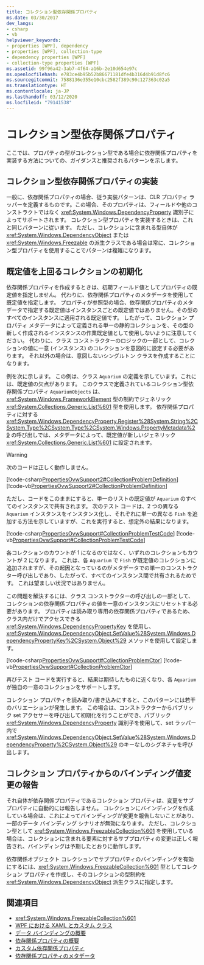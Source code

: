 ```yaml
---
title: コレクション型依存関係プロパティ
ms.date: 03/30/2017
dev_langs:
- csharp
- vb
helpviewer_keywords:
- properties [WPF], dependency
- properties [WPF], collection-type
- dependency properties [WPF]
- collection-type properties [WPF]
ms.assetid: 99f96a42-3ab7-4f64-a16b-2e10d654e97c
ms.openlocfilehash: e783ce4b95b52b86671181dfe4b316d4b91d8fc6
ms.sourcegitcommit: 7588136e355e10cbc2582f389c90c127363c02a5
ms.translationtype: HT
ms.contentlocale: ja-JP
ms.lasthandoff: 03/12/2020
ms.locfileid: "79141538"
---
```

# <a name="collection-type-dependency-properties"></a>コレクション型依存関係プロパティ
ここでは、プロパティの型がコレクション型である場合に依存関係プロパティを実装する方法についての、ガイダンスと推奨されるパターンを示します。  

<a name="implementing"></a>
## <a name="implementing-a-collection-type-dependency-property"></a>コレクション型依存関係プロパティの実装  
 一般に、依存関係プロパティの場合、従う実装パターンは、CLR プロパティ ラッパーを定義するものです。この場合、そのプロパティは、フィールドや他のコンストラクトではなく <xref:System.Windows.DependencyProperty> 識別子によってサポートされます。 コレクション型プロパティを実装するときは、これと同じパターンに従います。 ただし、コレクションに含まれる型自体が <xref:System.Windows.DependencyObject> または <xref:System.Windows.Freezable> の派生クラスである場合は常に、コレクション型プロパティを使用することでパターンは複雑になります。  
  
<a name="initializing"></a>
## <a name="initializing-the-collection-beyond-the-default-value"></a>既定値を上回るコレクションの初期化  
 依存関係プロパティを作成するときは、初期フィールド値としてプロパティの既定値を指定しません。 代わりに、依存関係プロパティのメタデータを使用して既定値を指定します。 プロパティが参照型の場合、依存関係プロパティのメタデータで指定する既定値はインスタンスごとの既定値ではありません。その型のすべてのインスタンスに適用される既定値です。 したがって、コレクション プロパティ メタデータによって定義される単一の静的コレクションを、その型の新しく作成されるインスタンスの作業既定値として使用しないように注意してください。 代わりに、クラス コンストラクターのロジックの一部として、コレクションの値に一意 (インスタンス) のコレクションを意図的に設定する必要があります。 それ以外の場合は、意図しないシングルトン クラスを作成することになります。  
  
 例を次に示します。 この例は、クラス `Aquarium` の定義を示しています。これには、既定値の欠点があります。 このクラスで定義されているコレクション型依存関係プロパティ `AquariumObjects` は、<xref:System.Windows.FrameworkElement> 型の制約でジェネリック <xref:System.Collections.Generic.List%601> 型を使用します。 依存関係プロパティに対する <xref:System.Windows.DependencyProperty.Register%28System.String%2CSystem.Type%2CSystem.Type%2CSystem.Windows.PropertyMetadata%29> の呼び出しでは、メタデータによって、既定値が新しいジェネリック <xref:System.Collections.Generic.List%601> に設定されます。

> [!WARNING]
> 次のコードは正しく動作しません。

 [!code-csharp[PropertiesOvwSupport2#CollectionProblemDefinition](~/samples/snippets/csharp/VS_Snippets_Wpf/PropertiesOvwSupport2/CSharp/page.xaml.cs#collectionproblemdefinition)]
 [!code-vb[PropertiesOvwSupport2#CollectionProblemDefinition](~/samples/snippets/visualbasic/VS_Snippets_Wpf/PropertiesOvwSupport2/visualbasic/page.xaml.vb#collectionproblemdefinition)]  
  
 ただし、コードをこのままにすると、単一のリストの既定値が `Aquarium` のすべてのインスタンスで共有されます。 次のテスト コードは、2 つの異なる `Aquarium` インスタンスをインスタンス化し、それぞれに単一の異なる `Fish` を追加する方法を示していますが、これを実行すると、想定外の結果になります。  
  
 [!code-csharp[PropertiesOvwSupport#CollectionProblemTestCode](~/samples/snippets/csharp/VS_Snippets_Wpf/PropertiesOvwSupport/CSharp/page4.xaml.cs#collectionproblemtestcode)]
 [!code-vb[PropertiesOvwSupport#CollectionProblemTestCode](~/samples/snippets/visualbasic/VS_Snippets_Wpf/PropertiesOvwSupport/visualbasic/page4.xaml.vb#collectionproblemtestcode)]  
  
 各コレクションのカウントが 1 になるのではなく、いずれのコレクションもカウントが 2 になります。 これは、各 `Aquarium` で `Fish` が既定値のコレクションに追加されますが、その起因となっているのがメタデータでの単一のコンストラクター呼び出しであり、したがって、すべてのインスタンス間で共有されるためです。 これは望ましい状況ではありません。  
  
 この問題を解決するには、クラス コンストラクターの呼び出しの一部として、コレクションの依存関係プロパティの値を一意のインスタンスにリセットする必要があります。 プロパティは読み取り専用の依存関係プロパティであるため、クラス内だけでアクセスできる <xref:System.Windows.DependencyPropertyKey> を使用し、<xref:System.Windows.DependencyObject.SetValue%28System.Windows.DependencyPropertyKey%2CSystem.Object%29> メソッドを使用して設定します。  
  
 [!code-csharp[PropertiesOvwSupport#CollectionProblemCtor](~/samples/snippets/csharp/VS_Snippets_Wpf/PropertiesOvwSupport/CSharp/page4.xaml.cs#collectionproblemctor)]
 [!code-vb[PropertiesOvwSupport#CollectionProblemCtor](~/samples/snippets/visualbasic/VS_Snippets_Wpf/PropertiesOvwSupport/visualbasic/page4.xaml.vb#collectionproblemctor)]  
  
 再びテスト コードを実行すると、結果は期待したものに近くなり、各 `Aquarium` が独自の一意のコレクションをサポートします。  
  
 コレクション プロパティを読み取り/書き込みにすると、このパターンには若干のバリエーションが発生します。 この場合は、コンストラクターからパブリック set アクセサーを呼び出して初期化を行うことができ、パブリック <xref:System.Windows.DependencyProperty> 識別子を使用して、set ラッパー内で <xref:System.Windows.DependencyObject.SetValue%28System.Windows.DependencyProperty%2CSystem.Object%29> のキーなしのシグネチャを呼び出します。  
  
## <a name="reporting-binding-value-changes-from-collection-properties"></a>コレクション プロパティからのバインディング値変更の報告  
 それ自体が依存関係プロパティであるコレクション プロパティは、変更をサブプロパティに自動的には報告しません。 コレクションにバインディングを作成している場合は、これによってバインディングが変更を報告しないことがあり、一部のデータ バインディング シナリオが無効になります。 ただし、コレクション型として <xref:System.Windows.FreezableCollection%601> を使用している場合は、コレクションに含まれる要素に対するサブプロパティの変更は正しく報告され、バインディングは予期したとおりに動作します。  
  
 依存関係オブジェクト コレクションでサブプロパティのバインディングを有効にするには、<xref:System.Windows.FreezableCollection%601> 型としてコレクション プロパティを作成し、そのコレクションの型制約を <xref:System.Windows.DependencyObject> 派生クラスに指定します。  
  
## <a name="see-also"></a>関連項目

- <xref:System.Windows.FreezableCollection%601>
- [WPF における XAML とカスタム クラス](xaml-and-custom-classes-for-wpf.md)
- [データ バインディングの概要](../../../desktop-wpf/data/data-binding-overview.md)
- [依存関係プロパティの概要](dependency-properties-overview.md)
- [カスタム依存関係プロパティ](custom-dependency-properties.md)
- [依存関係プロパティのメタデータ](dependency-property-metadata.md)
